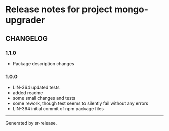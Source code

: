 # Release notes for project mongo-upgrader


CHANGELOG
---------

### 1.1.0

* Package description changes


### 1.0.0

* LIN-364 updated tests
* added readme
* some small changes and tests
* some rework, though test seems to silently fail without any errors
* LIN-364 initial commit of npm package files


________

Generated by sr-release. 
